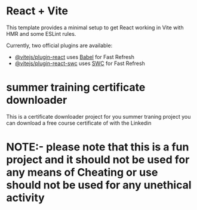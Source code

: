 # React + Vite

This template provides a minimal setup to get React working in Vite with HMR and some ESLint rules.

Currently, two official plugins are available:

- [@vitejs/plugin-react](https://github.com/vitejs/vite-plugin-react/blob/main/packages/plugin-react/README.md) uses [Babel](https://babeljs.io/) for Fast Refresh
- [@vitejs/plugin-react-swc](https://github.com/vitejs/vite-plugin-react-swc) uses [SWC](https://swc.rs/) for Fast Refresh
# summer training certificate downloader 
This is a certificate downloader project for you summer traning project you can download a free course certificate of with the Linkedin  
# NOTE:- please note that this is a fun project and it should not be used for  any means of Cheating or use should not be used for any unethical activity 
